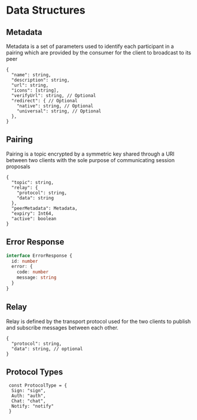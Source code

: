# Data Structures

## Metadata

Metadata is a set of parameters used to identify each participant in a pairing which are provided by the consumer for the client to broadcast to its peer

```jsonc
{
  "name": string,
  "description": string,
  "url": string,
  "icons": [string],
  "verifyUrl": string, // Optional
  "redirect": { // Optional
    "native": string, // Optional
    "universal": string, // Optional
  },
}
```

## Pairing

Pairing is a topic encrypted by a symmetric key shared through a URI between two clients with the sole purpose of communicating session proposals

```jsonc
{
  "topic": string,
  "relay": {
    "protocol": string,
    "data": string
  },
  "peerMetadata": Metadata,
  "expiry": Int64,
  "active": boolean
}
```

## Error Response

```typescript
interface ErrorResponse {
  id: number
  error: {
    code: number
    message: string
  }
}
```

## Relay

Relay is defined by the transport protocol used for the two clients to publish and subscribe messages between each other.

```jsonc
{
  "protocol": string,
  "data": string, // optional
}
```

## Protocol Types

```jsonc
 const ProtocolType = {
  Sign: "sign",
  Auth: "auth",
  Chat: "chat",
  Notify: "notify"
 }
```
